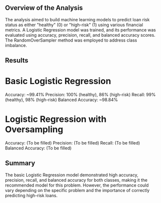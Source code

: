 ## Overview of the Analysis

The analysis aimed to build machine learning models to predict loan risk status as either "healthy" (0) or "high-risk" (1) using various financial metrics. A Logistic Regression model was trained, and its performance was evaluated using accuracy, precision, recall, and balanced accuracy scores. The RandomOverSampler method was employed to address class imbalance.

## Results

# Basic Logistic Regression
Accuracy: ~99.41%
Precision: 100% (healthy), 86% (high-risk)
Recall: 99% (healthy), 98% (high-risk)
Balanced Accuracy: ~98.84%

# Logistic Regression with Oversampling
Accuracy: (To be filled)
Precision: (To be filled)
Recall: (To be filled)
Balanced Accuracy: (To be filled)

## Summary

The basic Logistic Regression model demonstrated high accuracy, precision, recall, and balanced accuracy for both classes, making it the recommended model for this problem. However, the performance could vary depending on the specific problem and the importance of correctly predicting high-risk loans.